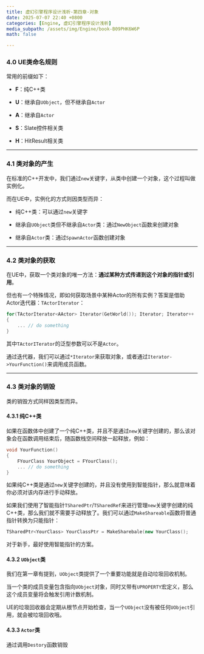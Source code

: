 ```yaml
---
title: 虚幻引擎程序设计浅析-第四章-对象
date: 2025-07-07 22:40 +0800
categories: [Engine, 虚幻引擎程序设计浅析]
media_subpath: /assets/img/Engine/book-B09PHK6W6P
math: false

---
```


### 4.0 UE类命名规则

常用的前缀如下：

- **F**：纯C++类

- **U**：继承自`UObject`，但不继承自`Actor`

- **A**：继承自`Actor`

- **S**：Slate控件相关类

- **H**：HitResult相关类

---

### 4.1 类对象的产生

在标准的C++开发中，我们通过`new`关键字，从类中创建一个对象，这个过程叫做实例化。

而在UE中，实例化的方式则因类型而异：

- 纯C++类：可以通过`new`关键字

- 继承自`UObject`类但不继承自`Actor`类：通过`NewObject`函数来创建对象

- 继承自`Actor`类：通过`SpawnActor`函数创建对象

---

### 4.2 类对象的获取

在UE中，获取一个类对象的唯一方法：**通过某种方式传递到这个对象的指针或引用**。

但也有一个特殊情况，即如何获取场景中某种Actor的所有实例？答案是借助Actor迭代器：`TActorIterator`：

```C++
for(TActorIterator<AActor> Iterator(GetWorld()); Iterator; Iterator++
{
    ... // do something 
}
```

其中`TActorITerator`的泛型参数可以不是`Actor`。

通过迭代器，我们可以通过`*Iterator`来获取对象，或者通过`Iterator->YourFunction()`来调用成员函数。

---

### 4.3 类对象的销毁

类的销毁方式同样因类型而异。

#### 4.3.1 纯C++类

如果在函数体中创建了一个纯C++类，并且不是通过`new`关键字创建的，那么该对象会在函数调用结束后，随函数栈空间释放一起释放，例如：

```cpp
void YourFunction()
{
    FYourClass YourObject = FYourClass();
    ... // do something
}
```

如果纯C++类是通过`new`关键字创建的，并且没有使用到智能指针，那么就意味着你必须对该内存进行手动释放。

如果我们使用了智能指针`TSharedPtr`/`TSharedRef`来进行管理`new`关键字创建的纯C++类，那么我们就不需要手动释放了。我们可以通过`MakeShareable`函数将普通指针转换为只能指针：

```cpp
TSharedPtr<YourClass> YourClassPtr = MakeSharebale(new YourClass();
```

对于新手，最好使用智能指针的方案。

#### 4.3.2 `UObject`类

我们在第一章有提到，`UObject`类提供了一个重要功能就是自动垃圾回收机制。

当一个类的成员变量包含指向`UObject`对象，同时又带有`UPROPERTY`宏定义，那么这个成员变量将会触发引用计数机制。

UE的垃圾回收器会定期从根节点开始检查，当一个`UObject`没有被任何`UObject`引用，就会被垃圾回收哦。

#### 4.3.3 `Actor`类

通过调用`Destory`函数销毁